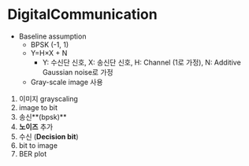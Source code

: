 # DigitalCommunication
- Baseline assumption
    - BPSK (-1, 1)
    - Y=H×X + N
        - Y: 수신단 신호,
        X: 송신단 신호,
        H: Channel (1로 가정),
        N: Additive Gaussian noise로 가정
    - Gray-scale image 사용
1. 이미지 grayscaling
2. image to bit
3. 송신**(bpsk)**
4. **노이즈** 추가
5. 수신 (**Decision bit**)
6. bit to image
7. BER plot

